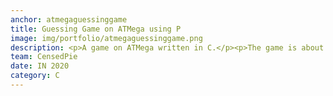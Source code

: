 ```yaml
---
anchor: atmegaguessinggame
title: Guessing Game on ATMega using P
image: img/portfolio/atmegaguessinggame.png
description: <p>A game on ATMega written in C.</p><p>The game is about guessing a word. It runs on an ATMega328p however the code can be adapted to run on various ATMegas with just a change in the included header files to include the correct ATMega header.</p><p>This game runs on an ATMega with an attach PCD8544 screen with software SPI.</p><p>Source code here</p><a href="https://github.com/CensedPie/ATMegaGuessingGame">https://github.com/CensedPie/ATMegaGuessingGame</a>
team: CensedPie
date: IN 2020
category: C
---
```

